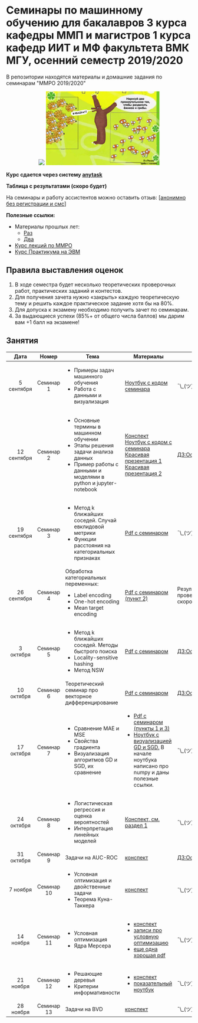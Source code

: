 # Семинары по машинному обучению для бакалавров 3 курса кафедры ММП и магистров 1 курса кафедр ИИТ и МФ факультета ВМК МГУ, осенний семестр 2019/2020
В репозитории находятся материалы и домашние задания по семинарам "ММРО 2019/2020"

<p align="center">
<img src="http://funzoo.ru/uploads/posts/2009-11/1258648863_tn.jpg" height=200pt> <img src="https://github.com/mmp-mmro-team/mmp_mmro_fall_2019/blob/master/trash/kernel_trick.jpg" height=200pt>
</p>

**Курс сдается через систему [anytask](https://anytask.org/course/534)**

**Таблица с результатами (скоро будет)**

На семинары и работу ассистентов можно оставить отзыв: [[анонимно без регистрации и смс](https://docs.google.com/forms/d/e/1FAIpQLSf_wnrm52RfnHkqZPbsWOpjzd9Uelwq5Jk0elZYGH2p-vQyaw/viewform)]

**Полезные ссылки:**

* Материалы прошлых лет:
  - [Раз](https://github.com/esokolov/ml-course-msu)
  - [Два](https://github.com/esokolov/ml-course-hse)
* [Курс лекций по ММРО](http://www.machinelearning.ru/wiki/index.php?title=%D0%9C%D0%B0%D1%82%D0%B5%D0%BC%D0%B0%D1%82%D0%B8%D1%87%D0%B5%D1%81%D0%BA%D0%B8%D0%B5_%D0%BC%D0%B5%D1%82%D0%BE%D0%B4%D1%8B_%D1%80%D0%B0%D1%81%D0%BF%D0%BE%D0%B7%D0%BD%D0%B0%D0%B2%D0%B0%D0%BD%D0%B8%D1%8F_%D0%BE%D0%B1%D1%80%D0%B0%D0%B7%D0%BE%D0%B2_%28%D0%BA%D1%83%D1%80%D1%81_%D0%BB%D0%B5%D0%BA%D1%86%D0%B8%D0%B9%2C_%D0%92.%D0%92.%D0%9A%D0%B8%D1%82%D0%BE%D0%B2%29)
* [Курс Практикума на ЭВМ](https://github.com/mmp-practicum-team/mmp_practicum_fall_2019)

## Правила выставления оценок

1. В ходе семестра будет несколько теоретических проверочных работ, практических заданий и контестов.
2. Для получения зачета нужно «закрыть» каждую теоретическую тему и решить каждое практическое задание хотя бы на 80%.
3. Для допуска к экзамену необходимо получить зачет по семинарам.
4. За выдающиеся успехи (85%+ от общего числа баллов) мы дарим вам +1 балл на экзамене!

## Занятия

| Дата | Номер | Тема | Материалы | ДЗ |
| :---: | :---: | --- | --- | --- |
| 5 сентября  | Семинар 1  | <ul><li>Примеры задач машинного обучения</li><li>Работа с данными и визуализация</li></ul> | [Ноутбук с кодом семинара](https://github.com/mmp-mmro-team/mmp_mmro_fall_2019/blob/master/seminars/sem-2-sklearn-linreg/sem-2-sklearn-linreg.ipynb) | ¯\\\_(ツ)\_/¯ |
| 12 сентября | Семинар 2  | <ul><li>Основные термины в машинном обучении</li><li>Этапы решения задачи анализа данных</li><li>Пример работы с данными и моделями в python и jupyter-notebook</li></ul> | [Конспект](https://github.com/esokolov/ml-course-hse/blob/master/2019-fall/lecture-notes/lecture01-intro.pdf)<br> [Ноутбук с кодом с семинара](https://github.com/mmp-mmro-team/mmp_mmro_fall_2019/blob/master/seminars/sem-2-sklearn-linreg/sem-2-sklearn-linreg.ipynb) <br> [Красивая презентация 1](https://github.com/esokolov/ml-minor-hse/blob/master/lectures-2019/lecture01-intro.pdf) <br> [Красивая презентация 2](https://github.com/esokolov/ml-minor-hse/blob/master/lectures-2019/lecture02-intro.pdf) | [ДЗ:Осень.Прак1](https://github.com/mmp-mmro-team/mmp_mmro_fall_2019/blob/master/homework-practice/hw-practice-1.ipynb) |
| 19 сентября | Семинар 3  | <ul><li>Метод k ближайших соседей. Случай евклидовой метрики</li><li>Функции расстояния на категориальных признаках</li></ul> | [Pdf с семинаром](https://github.com/mmp-mmro-team/mmp_mmro_fall_2019/blob/master/lecture-notes/Sem03_knn.pdf)| ¯\\\_(ツ)\_/¯ |
| 26 сентября   | Семинар 4  | Обработка категориальных переменных:<ul><li>Label encoding</li><li>One-hot encoding</li><li>Mean target encoding</li></ul> | [Pdf с семинаром (пункт 2)](https://github.com/mmp-mmro-team/mmp_mmro_fall_2019/blob/master/lecture-notes/Sem04_categorical_features.pdf) | Результаты проверочной скоро появятся
| 3 октября   | Семинар 5  | <ul><li>Метод k ближайших соседей. Методы быстрого поиска </li><li>Locality-sensitive hashing</li><li>Метод NSW</li></ul> | [Pdf с семинаром](https://github.com/mmp-mmro-team/mmp_mmro_fall_2019/blob/master/lecture-notes/Sem05_knn.pdf)| [ДЗ:Осень.Прак2](https://github.com/mmp-mmro-team/mmp_mmro_fall_2019/blob/master/homework-practice/hw-practice-2.ipynb) |
| 10 октября   | Семинар 6  | Теоретический семинар про векторное дифференцирование | [Pdf с семинаром](https://github.com/mmp-mmro-team/mmp_mmro_fall_2019/blob/master/lecture-notes/Sem06_matrix_differentiation.pdf)| [ДЗ:Осень.Теория1](homework-theory/hw-theory-1.pdf) |
| 17 октября   | Семинар 7  | <ul><li>Сравнение MAE и MSE</li><li>Свойства градиента</li><li>Визуализация алгоритмов GD и SGD, их сравнение</li></ul> | <ul><li>[Pdf с семинаром (пункты 1 и 3)](https://github.com/mmp-mmro-team/mmp_mmro_fall_2019/blob/master/lecture-notes/Sem07_MAE_MSE_and_gradient.pdf)</li><li>[Ноутбук с визуализацией GD и SGD.](https://github.com/mmp-mmro-team/mmp_mmro_fall_2019/blob/master/seminars/sem-7-gradient-descent/sem-7-gradient-descent.ipynb) В начале ноутбука написано про numpy и даны полезные ссылки.</li></ul>| ¯\\\_(ツ)\_/¯ |
| 24 октября | Семинар 8  | <ul><li>Логистическая регрессия и оценка вероятностей</li><li>Интерпретация линейных моделей</li></ul> | [Конспект, см. раздел 1](https://github.com/esokolov/ml-course-hse/blob/master/2019-fall/lecture-notes/lecture05-linclass.pdf)| ¯\\\_(ツ)\_/¯ |
| 31 октября | Семинар 9  | Задачи на AUC-ROC | [конспект](https://github.com/mmp-mmro-team/mmp_mmro_fall_2019/blob/master/lecture-notes/Sem09_auc_roc.pdf)| [ДЗ:Осень.Прак3](https://github.com/mmp-mmro-team/mmp_mmro_fall_2019/blob/master/homework-practice/hw-practice-3.ipynb) |
| 7 ноября | Семинар 10  | <ul><li>Условная оптимизация и двойственные задачи</li><li>Теорема Куна-Таккера</li></ul> | [конспект](https://github.com/mmp-mmro-team/mmp_mmro_fall_2019/blob/master/lecture-notes/Sem10_kkt.pdf)| ¯\\\_(ツ)\_/¯ |
| 14 ноября | Семинар 11  | <ul><li>Условная оптимизация</li><li>Ядра Мерсера</li></ul> | <ul><li>[конспект](https://github.com/mmp-mmro-team/mmp_mmro_fall_2019/blob/master/lecture-notes/Sem11_Kernels.pdf)</li><li>[записи про условную оптимизацию](https://github.com/mmp-mmro-team/mmp_mmro_fall_2019/blob/master/lecture-notes/Sem11_conditional_optimization.pdf)</li><li>[еще одна хорошая pdf](http://www.machinelearning.ru/wiki/images/7/7f/MOMO18_Seminar7.pdf)</li></ul>| ¯\\\_(ツ)\_/¯ |
| 21 ноября | Семинар 12  | <ul><li>Решающие деревья</li><li>Критерии информативности</li></ul> | <ul><li>[конспект](https://github.com/esokolov/ml-course-hse/blob/master/2019-fall/seminars/sem07-trees.pdf)</li><li>[показательный ноутбук](https://github.com/esokolov/ml-course-hse/blob/master/2019-fall/seminars/sem07-trees.ipynb)</li></ul>| ¯\\\_(ツ)\_/¯ |
| 28 ноября | Семинар 13  | Задачи на BVD | [конспект](https://github.com/esokolov/ml-course-hse/blob/master/2019-fall/seminars/sem08-bvd.pdf)| ¯\\\_(ツ)\_/¯ |

